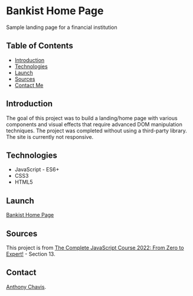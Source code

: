 # Bankist Home Page

Sample landing page for a financial institution

## Table of Contents

-   [Introduction](#introduction)
-   [Technologies](#technologies)
-   [Launch](#launch)
-   [Sources](#sources)
-   [Contact Me](#contact)

## Introduction

The goal of this project was to build a landing/home page with various components and visual effects that require advanced DOM manipulation techniques. The project was completed without using a third-party library.
The site is currently not responsive.

## Technologies

-   JavaScript - ES6+
-   CSS3
-   HTML5

## Launch

[Bankist Home Page](https://anthonychavis.github.io/bankist-home/)

## Sources

This project is from [The Complete JavaScript Course 2022: From Zero to Expert!](https://www.udemy.com/course/the-complete-javascript-course/) - Section 13.

## Contact

[Anthony Chavis](gitanthony@yahoo.com).

